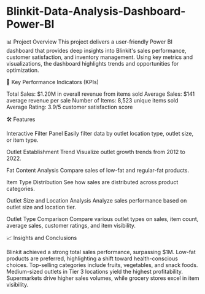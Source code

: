 # Blinkit-Data-Analysis-Dashboard- Power-BI

📊 Project Overview
This project delivers a user-friendly Power BI dashboard that provides deep insights into Blinkit's sales performance, customer satisfaction, and inventory management. Using key metrics and visualizations, the dashboard highlights trends and opportunities for optimization.

🎯 Key Performance Indicators (KPIs)

Total Sales: $1.20M in overall revenue from items sold
Average Sales: $141 average revenue per sale
Number of Items: 8,523 unique items sold
Average Rating: 3.9/5 customer satisfaction score

🛠️ Features

Interactive Filter Panel
    Easily filter data by outlet location type, outlet size, or item type.

 Outlet Establishment Trend
    Visualize outlet growth trends from 2012 to 2022.

Fat Content Analysis
    Compare sales of low-fat and regular-fat products.

Item Type Distribution
    See how sales are distributed across product categories.

Outlet Size and Location Analysis
    Analyze sales performance based on outlet size and location tier.

Outlet Type Comparison
    Compare various outlet types on sales, item count, average sales, customer ratings, and item visibility.

📈 Insights and Conclusions

Blinkit achieved a strong total sales performance, surpassing $1M.
Low-fat products are preferred, highlighting a shift toward health-conscious choices.
Top-selling categories include fruits, vegetables, and snack foods.
Medium-sized outlets in Tier 3 locations yield the highest profitability.
Supermarkets drive higher sales volumes, while grocery stores excel in item visibility.
